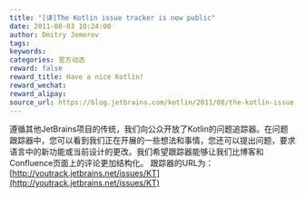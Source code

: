 ```yaml
---
title: "[译]The Kotlin issue tracker is now public"
date: 2011-08-03 10:24:00
author: Dmitry Jemerov
tags:
keywords:
categories: 官方动态
reward: false
reward_title: Have a nice Kotlin!
reward_wechat:
reward_alipay:
source_url: https://blog.jetbrains.com/kotlin/2011/08/the-kotlin-issue-tracker-is-now-public/
---
```


遵循其他JetBrains项目的传统，我们向公众开放了Kotlin的问题追踪器。在问题跟踪器中，您可以看到我们正在开展的一些想法和事情，您还可以提出问题，要求语言中的新功能或当前设计的更改。我们希望跟踪器能够让我们比博客和Confluence页面上的评论更加结构化。
跟踪器的URL为： [http://youtrack.jetbrains.net/issues/KT](http://youtrack.jetbrains.net/issues/KT) 